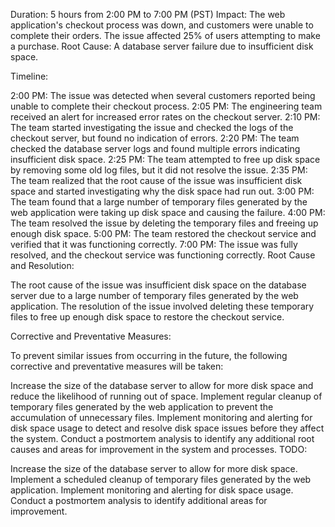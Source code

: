 Duration: 5 hours from 2:00 PM to 7:00 PM (PST)
Impact: The web application's checkout process was down, and customers were unable to complete their orders. The issue affected 25% of users attempting to make a purchase.
Root Cause: A database server failure due to insufficient disk space.

Timeline:

2:00 PM: The issue was detected when several customers reported being unable to complete their checkout process.
2:05 PM: The engineering team received an alert for increased error rates on the checkout server.
2:10 PM: The team started investigating the issue and checked the logs of the checkout server, but found no indication of errors.
2:20 PM: The team checked the database server logs and found multiple errors indicating insufficient disk space.
2:25 PM: The team attempted to free up disk space by removing some old log files, but it did not resolve the issue.
2:35 PM: The team realized that the root cause of the issue was insufficient disk space and started investigating why the disk space had run out.
3:00 PM: The team found that a large number of temporary files generated by the web application were taking up disk space and causing the failure.
4:00 PM: The team resolved the issue by deleting the temporary files and freeing up enough disk space.
5:00 PM: The team restored the checkout service and verified that it was functioning correctly.
7:00 PM: The issue was fully resolved, and the checkout service was functioning correctly.
Root Cause and Resolution:

The root cause of the issue was insufficient disk space on the database server due to a large number of temporary files generated by the web application. The resolution of the issue involved deleting these temporary files to free up enough disk space to restore the checkout service.

Corrective and Preventative Measures:

To prevent similar issues from occurring in the future, the following corrective and preventative measures will be taken:

Increase the size of the database server to allow for more disk space and reduce the likelihood of running out of space.
Implement regular cleanup of temporary files generated by the web application to prevent the accumulation of unnecessary files.
Implement monitoring and alerting for disk space usage to detect and resolve disk space issues before they affect the system.
Conduct a postmortem analysis to identify any additional root causes and areas for improvement in the system and processes.
TODO:

Increase the size of the database server to allow for more disk space.
Implement a scheduled cleanup of temporary files generated by the web application.
Implement monitoring and alerting for disk space usage.
Conduct a postmortem analysis to identify additional areas for improvement.
